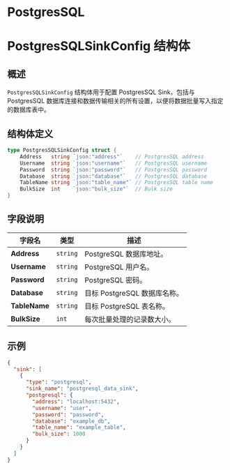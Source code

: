 PostgresSQL
====

# PostgresSQLSinkConfig 结构体

## 概述

`PostgresSQLSinkConfig` 结构体用于配置 PostgresSQL Sink，包括与 PostgresSQL 数据库连接和数据传输相关的所有设置，以便将数据批量写入指定的数据库表中。

## 结构体定义

```go
type PostgresSQLSinkConfig struct {
	Address   string `json:"address"`    // PostgresSQL address
	Username  string `json:"username"`   // PostgresSQL username
	Password  string `json:"password"`   // PostgresSQL password
	Database  string `json:"database"`   // PostgresSQL database
	TableName string `json:"table_name"` // PostgresSQL table name
	BulkSize  int    `json:"bulk_size"`  // Bulk size
}
```

## 字段说明

| 字段名           | 类型       | 描述                   |
|---------------|----------|----------------------|
| **Address**   | `string` | PostgreSQL 数据库地址。    |
| **Username**  | `string` | PostgreSQL 用户名。      |
| **Password**  | `string` | PostgreSQL 密码。       |
| **Database**  | `string` | 目标 PostgreSQL 数据库名称。 |
| **TableName** | `string` | 目标 PostgreSQL 表名称。   |
| **BulkSize**  | `int`    | 每次批量处理的记录数大小。        |


## 示例

```json
{
  "sink": [
    {
      "type": "postgresql",
      "sink_name": "postgresql_data_sink",
      "postgresql": {
        "address": "localhost:5432",
        "username": "user",
        "password": "password",
        "database": "example_db",
        "table_name": "example_table",
        "bulk_size": 1000
      }
    }
  ]
}
```

